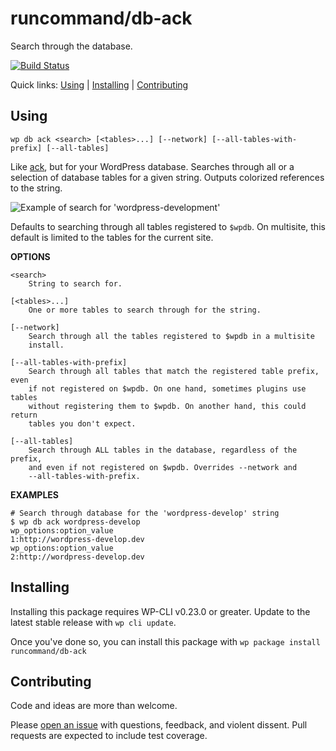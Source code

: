 runcommand/db-ack
=================

Search through the database.

[![Build Status](https://travis-ci.org/runcommand/db-ack.svg?branch=master)](https://travis-ci.org/runcommand/db-ack)

Quick links: [Using](#using) | [Installing](#installing) | [Contributing](#contributing)

## Using


~~~
wp db ack <search> [<tables>...] [--network] [--all-tables-with-prefix] [--all-tables]
~~~

Like [ack](http://beyondgrep.com/), but for your WordPress database.
Searches through all or a selection of database tables for a given
string. Outputs colorized references to the string.

![Example of search for 'wordpress-development'](https://cloud.githubusercontent.com/assets/36432/14318557/4577836a-fbc2-11e5-9b2d-1c84f03a7c02.png)

Defaults to searching through all tables registered to `$wpdb`. On
multisite, this default is limited to the tables for the current site.

**OPTIONS**

	<search>
		String to search for.

	[<tables>...]
		One or more tables to search through for the string.

	[--network]
		Search through all the tables registered to $wpdb in a multisite
		install.

	[--all-tables-with-prefix]
		Search through all tables that match the registered table prefix, even
		if not registered on $wpdb. On one hand, sometimes plugins use tables
		without registering them to $wpdb. On another hand, this could return
		tables you don't expect.

	[--all-tables]
		Search through ALL tables in the database, regardless of the prefix,
		and even if not registered on $wpdb. Overrides --network and
		--all-tables-with-prefix.

**EXAMPLES**

    # Search through database for the 'wordpress-develop' string
    $ wp db ack wordpress-develop
    wp_options:option_value
    1:http://wordpress-develop.dev
    wp_options:option_value
    2:http://wordpress-develop.dev



## Installing

Installing this package requires WP-CLI v0.23.0 or greater. Update to the latest stable release with `wp cli update`.

Once you've done so, you can install this package with `wp package install runcommand/db-ack`

## Contributing

Code and ideas are more than welcome.

Please [open an issue](https://github.com/runcommand/db-ack/issues) with questions, feedback, and violent dissent. Pull requests are expected to include test coverage.

